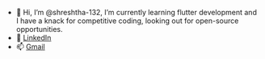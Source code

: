 - 👋 Hi, I’m @shreshtha-132, I’m currently learning flutter development and I have a knack for competitive coding, looking out for open-source opportunities.
- 👀 [LinkedIn](https://www.linkedin.com/in/shreshtha-kumar-gupta-75a0201b6)
- 📫 [Gmail](shreshthakumargupta@gmail)

<!---
shreshtha-132/shreshtha-132 is a ✨ special ✨ repository because its `README.md` (this file) appears on your GitHub profile.
You can click the Preview link to take a look at your changes.
--->

